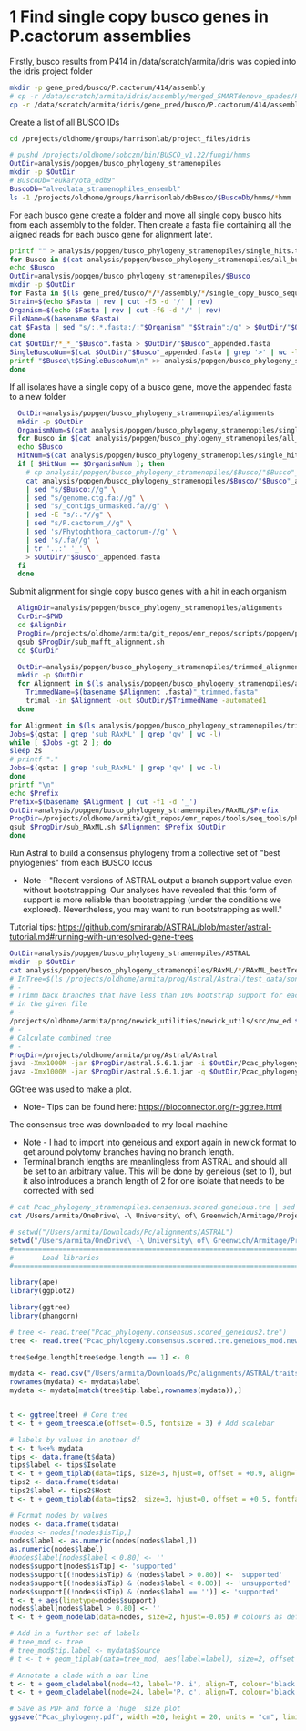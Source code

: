 


# 1 Find single copy busco genes in P.cactorum assemblies

Firstly, busco results from P414 in /data/scratch/armita/idris
was copied into the idris project folder

```bash
mkdir -p gene_pred/busco/P.cactorum/414/assembly
# cp -r /data/scratch/armita/idris/assembly/merged_SMARTdenovo_spades/P.cactorum/414/filtered/run_filtered_contigs_renamed gene_pred/busco/P.cactorum/414/assembly/.
cp -r /data/scratch/armita/idris/gene_pred/busco/P.cactorum/414/assembly/run_414_contigs_unmasked gene_pred/busco/P.cactorum/414/assembly
```

Create a list of all BUSCO IDs

```bash
cd /projects/oldhome/groups/harrisonlab/project_files/idris

# pushd /projects/oldhome/sobczm/bin/BUSCO_v1.22/fungi/hmms
OutDir=analysis/popgen/busco_phylogeny_stramenopiles
mkdir -p $OutDir
# BuscoDb="eukaryota_odb9"
BuscoDb="alveolata_stramenophiles_ensembl"
ls -1 /projects/oldhome/groups/harrisonlab/dbBusco/$BuscoDb/hmms/*hmm | rev | cut -f1 -d '/' | rev | sed -e 's/.hmm//' > $OutDir/all_buscos_"$BuscoDb".txt
```

For each busco gene create a folder and move all single copy busco hits from
each assembly to the folder.
Then create a fasta file containing all the aligned reads for each busco gene for
alignment later.

```bash
printf "" > analysis/popgen/busco_phylogeny_stramenopiles/single_hits.txt
for Busco in $(cat analysis/popgen/busco_phylogeny_stramenopiles/all_buscos_*.txt); do
echo $Busco
OutDir=analysis/popgen/busco_phylogeny_stramenopiles/$Busco
mkdir -p $OutDir
for Fasta in $(ls gene_pred/busco/*/*/assembly/*/single_copy_busco_sequences/$Busco*.fna | grep -e 'P.cactorum' -e 'P.idaei' | grep -e 'contigs_unmasked' -e 'filtered_contigs_renamed' -e 'LV007' | grep -v -e '414_old' -e '414_v2'); do
Strain=$(echo $Fasta | rev | cut -f5 -d '/' | rev)
Organism=$(echo $Fasta | rev | cut -f6 -d '/' | rev)
FileName=$(basename $Fasta)
cat $Fasta | sed "s/:.*.fasta:/:"$Organism"_"$Strain":/g" > $OutDir/"$Organism"_"$Strain"_"$Busco".fasta
done
cat $OutDir/*_*_"$Busco".fasta > $OutDir/"$Busco"_appended.fasta
SingleBuscoNum=$(cat $OutDir/"$Busco"_appended.fasta | grep '>' | wc -l)
printf "$Busco\t$SingleBuscoNum\n" >> analysis/popgen/busco_phylogeny_stramenopiles/single_hits.txt
done
```

If all isolates have a single copy of a busco gene, move the appended fasta to
a new folder

```bash
  OutDir=analysis/popgen/busco_phylogeny_stramenopiles/alignments
  mkdir -p $OutDir
  OrganismNum=$(cat analysis/popgen/busco_phylogeny_stramenopiles/single_hits.txt | cut -f2 | sort -nr | head -n1)
  for Busco in $(cat analysis/popgen/busco_phylogeny_stramenopiles/all_buscos_*.txt); do
  echo $Busco
  HitNum=$(cat analysis/popgen/busco_phylogeny_stramenopiles/single_hits.txt | grep "$Busco" | cut -f2)
  if [ $HitNum == $OrganismNum ]; then
    # cp analysis/popgen/busco_phylogeny_stramenopiles/$Busco/"$Busco"_appended.fasta $OutDir/.
    cat analysis/popgen/busco_phylogeny_stramenopiles/$Busco/"$Busco"_appended.fasta \
    | sed "s/$Busco://g" \
    | sed "s/genome.ctg.fa://g" \
    | sed "s/_contigs_unmasked.fa//g" \
    | sed -E "s/:.*//g" \
    | sed "s/P.cactorum_//g" \
    | sed 's/Phytophthora_cactorum-//g' \
    | sed 's/.fa//g' \
    | tr '.,:' '_' \
    > $OutDir/"$Busco"_appended.fasta
  fi
  done
```

Submit alignment for single copy busco genes with a hit in each organism


```bash
  AlignDir=analysis/popgen/busco_phylogeny_stramenopiles/alignments
  CurDir=$PWD
  cd $AlignDir
  ProgDir=/projects/oldhome/armita/git_repos/emr_repos/scripts/popgen/phylogenetics
  qsub $ProgDir/sub_mafft_alignment.sh
  cd $CurDir
```


```bash
  OutDir=analysis/popgen/busco_phylogeny_stramenopiles/trimmed_alignments
  mkdir -p $OutDir
  for Alignment in $(ls analysis/popgen/busco_phylogeny_stramenopiles/alignments/*_appended_aligned.fasta); do
    TrimmedName=$(basename $Alignment .fasta)"_trimmed.fasta"
    trimal -in $Alignment -out $OutDir/$TrimmedName -automated1
  done
```



```bash
for Alignment in $(ls analysis/popgen/busco_phylogeny_stramenopiles/trimmed_alignments/*aligned_trimmed.fasta); do
Jobs=$(qstat | grep 'sub_RAxML' | grep 'qw' | wc -l)
while [ $Jobs -gt 2 ]; do
sleep 2s
# printf "."
Jobs=$(qstat | grep 'sub_RAxML' | grep 'qw' | wc -l)
done		
printf "\n"
echo $Prefix
Prefix=$(basename $Alignment | cut -f1 -d '_')
OutDir=analysis/popgen/busco_phylogeny_stramenopiles/RAxML/$Prefix
ProgDir=/projects/oldhome/armita/git_repos/emr_repos/tools/seq_tools/phylogenetics
qsub $ProgDir/sub_RAxML.sh $Alignment $Prefix $OutDir
done
```

Run Astral to build a consensus phylogeny from a collective set of
"best phylogenies" from each BUSCO locus

* Note - "Recent versions of ASTRAL output a branch support value even without bootstrapping. Our analyses have revealed that this form of support is more reliable than bootstrapping (under the conditions we explored). Nevertheless, you may want to run bootstrapping as well."

Tutorial tips:
https://github.com/smirarab/ASTRAL/blob/master/astral-tutorial.md#running-with-unresolved-gene-trees


```bash
OutDir=analysis/popgen/busco_phylogeny_stramenopiles/ASTRAL
mkdir -p $OutDir
cat analysis/popgen/busco_phylogeny_stramenopiles/RAxML/*/RAxML_bestTree.* > $OutDir/Pcac_phylogeny.appended.tre
# InTree=$(ls /projects/oldhome/armita/prog/Astral/Astral/test_data/song_primates.424.gene.tre)
# -
# Trimm back branches that have less than 10% bootstrap support for each tree
# in the given file
# -
/projects/oldhome/armita/prog/newick_utilities/newick_utils/src/nw_ed $OutDir/Pcac_phylogeny.appended.tre 'i & b<=10' o > $OutDir/Pcac_phylogeny.appended.trimmed.tre
# -
# Calculate combined tree
# -
ProgDir=/projects/oldhome/armita/prog/Astral/Astral
java -Xmx1000M -jar $ProgDir/astral.5.6.1.jar -i $OutDir/Pcac_phylogeny.appended.tre -o $OutDir/Pcac_phylogeny.consensus.tre | tee 2> $OutDir/Pcac_phylogeny.consensus.log
java -Xmx1000M -jar $ProgDir/astral.5.6.1.jar -q $OutDir/Pcac_phylogeny.consensus.tre -i $OutDir/Pcac_phylogeny.appended.tre -o $OutDir/Pcac_phylogeny.consensus.scored.tre 2> $OutDir/Pcac_phylogeny.consensus.scored.log
```

GGtree was used to make a plot.

* Note- Tips can be found here: https://bioconnector.org/r-ggtree.html

The consensus tree was downloaded to my local machine

* Note - I had to import into geneious and export again in newick format to get around polytomy branches having no branch length.
* Terminal branch lengths are meanlingless from ASTRAL and should all be set to an arbitrary value. This will be done by geneious (set to 1), but it also introduces a branch length of 2 for one isolate that needs to be corrected with sed

```bash
# cat Pcac_phylogeny_stramenopiles.consensus.scored.geneious.tre | sed 's/:2/:1/g' > Pcac_phylogeny_stramenopiles.consensus.scored.geneious2.tre
cat /Users/armita/OneDrive\ -\ University\ of\ Greenwich/Armitage/Projects/Phytophthora\ EMR/Pcac_phylogeny.consensus.scored.tre.newick | sed 's/:2/:1/g' > /Users/armita/OneDrive\ -\ University\ of\ Greenwich/Armitage/Projects/Phytophthora\ EMR/Pcac_phylogeny.consensus.scored.tre.geneious_mod.newick
```


```r
# setwd("/Users/armita/Downloads/Pc/alignments/ASTRAL")
setwd("/Users/armita/OneDrive\ -\ University\ of\ Greenwich/Armitage/Projects/Phytophthora\ EMR")
#===============================================================================
#       Load libraries
#===============================================================================

library(ape)
library(ggplot2)

library(ggtree)
library(phangorn)

# tree <- read.tree("Pcac_phylogeny.consensus.scored_geneious2.tre")
tree <- read.tree("Pcac_phylogeny.consensus.scored.tre.geneious_mod.newick")

tree$edge.length[tree$edge.length == 1] <- 0

mydata <- read.csv("/Users/armita/Downloads/Pc/alignments/ASTRAL/traits.csv", stringsAsFactors=FALSE)
rownames(mydata) <- mydata$label
mydata <- mydata[match(tree$tip.label,rownames(mydata)),]


t <- ggtree(tree) # Core tree
t <- t + geom_treescale(offset=-0.5, fontsize = 3) # Add scalebar

# labels by values in another df
t <- t %<+% mydata
tips <- data.frame(t$data)
tips$label <- tips$Isolate
t <- t + geom_tiplab(data=tips, size=3, hjust=0, offset = +0.9, align=T, linetype = NULL)
tips2 <- data.frame(t$data)
tips2$label <- tips2$Host
t <- t + geom_tiplab(data=tips2, size=3, hjust=0, offset = +0.5, fontface = "italic", align=T)

# Format nodes by values
nodes <- data.frame(t$data)
#nodes <- nodes[!nodes$isTip,]
nodes$label <- as.numeric(nodes[nodes$label,])
as.numeric(nodes$label)
#nodes$label[nodes$label < 0.80] <- ''
nodes$support[nodes$isTip] <- 'supported'
nodes$support[(!nodes$isTip) & (nodes$label > 0.80)] <- 'supported'
nodes$support[(!nodes$isTip) & (nodes$label < 0.80)] <- 'unsupported'
nodes$support[(!nodes$isTip) & (nodes$label == '')] <- 'supported'
t <- t + aes(linetype=nodes$support)
nodes$label[nodes$label > 0.80] <- ''
t <- t + geom_nodelab(data=nodes, size=2, hjust=-0.05) # colours as defined by col2rgb

# Add in a further set of labels
# tree_mod <- tree
# tree_mod$tip.label <- mydata$Source
# t <- t + geom_tiplab(data=tree_mod, aes(label=label), size=2, offset = +1)

# Annotate a clade with a bar line
t <- t + geom_cladelabel(node=42, label='P. i', align=T, colour='black', offset=+1.75, fontface = "italic")
t <- t + geom_cladelabel(node=24, label='P. c', align=T, colour='black', offset=+1.75, fontface = "italic", fontface = "italic")

# Save as PDF and force a 'huge' size plot
ggsave("Pcac_phylogeny.pdf", width =20, height = 20, units = "cm", limitsize = FALSE)
````







<!--


```bash
# For closely related organisms (same species etc.): identify genes with high nucleotide diversity (Pi) and average number of pairwise differences, medium number of segregating sites
# (avoid alignments with low homology and lots of phylogenetically uninformative singletons).
# For analyses involving cross-species comparisons involving highly diverged sequences with high nucleotide diversity
# (e.g. 0.1<Pi<0.4), looking for genes with the lowest number of segregating sites.
AlignDir=analysis/popgen/busco_phylogeny_stramenopiles/alignments
CurDir=$PWD
cd $AlignDir

# pip install dendropy --user
for Alignment in $(ls *aligned.fasta); do
ProgDir=/projects/oldhome/armita/git_repos/emr_repos/scripts/popgen/phylogenetics
python $ProgDir/calculate_nucleotide_diversity.py $Alignment
Busco=$(echo $Alignment | cut -f1 -d '_')
mv sequence_stats.txt "$Busco"_seqeunce_stats.txt
mv excel_stats.txt "$Busco"_excel_stats.txt
mkdir -p ../phylogeny
## Copy FASTA files of the aligments into a new directory
cp $Alignment ../phylogeny/.
done

cd $CurDir
```

Visually inspect the alignments of selected genes (genes_selected_for_phylogeny.txt) to be used in
constructing the phylogenies and trim them as necessary in MEGA7.
Copy the relevant trimmed alignment FASTA files into

```bash
  # mkdir $CurDir/beast_runs/candidates/select/trimmed
```


##PartitionFinder (nucleotide sequence evolution model)

```bash
cd analysis/popgen/busco_phylogeny_stramenopiles/phylogeny

config_template=/projects/oldhome/sobczm/bin/PartitionFinder1.1.1/partition_finder.cfg
ct=$(basename "$config_template")

mkdir NEXUS

# prepare directory for PartitionFinder run:
for f in $(ls *fasta); do
sed -i 's/:/_/g' $f
c="$(cat $f | awk 'NR%2==0' | awk '{print length($1)}' | head -1)"
p="${f%.fasta}.phy"
n="${f%.fasta}.NEXUS"
dir="${f%.fasta}"

mkdir $dir
cp $config_template $dir/.

# Substitute the name of the alignment file and the sequence length in the config file to become correct for the current run.
sed -i 's,^\(alignment = \).*,\1'"$p;"',' $dir/$ct
sed -i 's,^\(Gene1_pos1 = \).*,\1'"1-$c\\\3;"',' $dir/$ct
sed -i 's,^\(Gene1_pos2 = \).*,\1'"2-$c\\\3;"',' $dir/$ct
sed -i 's,^\(Gene1_pos3 = \).*,\1'"3-$c\\\3;"',' $dir/$ct

# Convert FASTA to phylip for the Partition Finder run
ProgDir=/projects/oldhome/armita/git_repos/emr_repos/scripts/popgen/phylogenetics
$ProgDir/fasta2phylip.pl $f>$p
mv $p $dir

# Convert FASTA to NEXUS for the BEAST run
$ProgDir/Fasta2Nexus.pl $f>$dir/$n

#Problems running PartitionFinder on the cluster. May have to be run locally on your Mac or Windows machine.
# qsub $ProgDir/sub_partition_finder.sh $dir
done
```

Partition finder wasnt run on the cluster. As such fasta alignment files were
downloaded to the local machine where partitionfinder was run
patritionfinder2 was downloaded from:
http://www.robertlanfear.com/partitionfinder/

and the anaconda libraries to support it were downloaded from:
https://www.continuum.io/downloads#macos


copy the fasta files and the partitionfinder config files to
your local computer

```bash
cd Users/armita/Downloads
scp -r cluster:/projects/oldhome/groups/harrisonlab/project_files/idris/analysis/popgen/busco_phylogeny_stramenopiles/phylogeny .
```

Alignments were loaded into Geneious where they were visualised and manually sorted into
three categories:
* Good - All sequences present no trimming needed
* Trim - All sequences present short regions may need trimming from the beginning / end of the alignment before use in phylogenetics
* Bad - a region of one or more sequences is missing or the sequences / alignment is not appropriate for phylogenetics

These alignments were then exported from Geneious into the following folders:

```bash
cd Users/armita/Downloads/phylogeny
mkdir good_alignments
mkdir trim_alignments
mkdir bad_alignments
```

Alignments within the "good alignments" directory were taken forward for further
analysis

```bash
  for Dir in $(ls -d *_alignments); do
    for Alignment in $(ls $Dir/*_appended_aligned.phy); do
      Prefix=$(echo $Alignment | cut -f2 -d '/' | sed 's/.phy//g')
      echo $Prefix
      cp $Prefix/$Prefix.NEXUS $Dir/$Prefix/.
      cp -r $Prefix $Dir/.
      /Users/armita/anaconda2/bin/python ../partitionfinder-2.1.1/PartitionFinder.py $Dir/$Prefix --no-ml-tree --force-restart
    done
  done > log.txt
```


Upload partition models back to the cluster:

```bash
ClusterDir=/projects/oldhome/groups/harrisonlab/project_files/idris/analysis/popgen/busco_phylogeny_stramenopiles/phylogeny
scp -r bad_alignments cluster:$ClusterDir/.
```


## Preparing to run BEAST


Using trimmed FASTA alignments and nucleotide substitution models identified with PartitionFinder:
create an XML input file using BEAUTi, with StarBeast template.

Prepare a 30 loci dataset, in addition to a 5 loci subset to compare convergence.

Run after qlogin into a worker node (BEAST does not find BEAGLE libraries when using qsub -
as the BEAST package is quite fiddly, may troubleshoot it later when necessary.

StarBeast settings used here:
* Substitution rate: default HKY
* Strict clock
* Species Tree Population Size: Linear with constant root
* Yule prior on species tree
* Chain length: 300 million (this may vary, change run convergence with Tracer during the run to establish the number of iterations required
* Tracer: /projects/oldhome/sobczm/bin/beast/Tracer_v1.6/bin/tracer
some runs may never converge)
* Store every: 10000

```bash

cd /projects/oldhome/groups/harrisonlab/project_files/idris


for File in $(ls analysis/popgen/busco_phylogeny_stramenopiles/phylogeny/good_alignments/*_appended_aligned/analysis/best_scheme.txt); do
Busco=$(echo $File | cut -f6 -d '/' | cut -f1 -d '_')
Model=$(cat $File | grep -A1 'Best Model' | tail -n1 | cut -f2 -d '|')
printf "$Busco\t$Model\n"
done

# Edit NEXUS files:
for Nexus in $(ls analysis/popgen/busco_phylogeny_stramenopiles/phylogeny/good_alignments/*_appended_aligned/*_appended_aligned.NEXUS); do
  sed -i -r "s/^.*_P\./P./g" $Nexus
  sed -i -r "s/_contig.*\t/\t/g" $Nexus
  sed -i -r "s/_NODE.*\t/\t/g" $Nexus
done

# OUtputs of partitionfinder were used to set models
# of DNA evolution in Beauti, as described on:
# http://www.robertlanfear.com/partitionfinder/faq/#toc-beast
# CHain length was modified from 10000000 to 500000000 as determined
# by a first run of beast where tracer reported the estimated sasmple size to be below 100 (3) - increase by 50 fold.

# Run Beauti
NexusFiles=$(ls analysis/popgen/busco_phylogeny_stramenopiles/phylogeny/good_alignments/*_appended_aligned/*.NEXUS | sed -e 's/^/ -nex /g' | tr -d '\n')
OutFile=$(echo $Nexus | sed 's/.NEXUS/.xml/g')
ProgDir=/projects/oldhome/sobczm/bin/beast/BEASTv2.4.2/bin
$ProgDir/beauti -template StarBeast.xml $NexusFiles




qlogin -pe smp 8
InXML=analysis/popgen/busco_phylogeny_stramenopiles/phylogeny/Pcac_beauti_starBEAST2.xml
OutDir=$(dirname $InXML)"/BEAST4"
mkdir -p $OutDir
ProgDir=/projects/oldhome/sobczm/bin/beast/BEASTv2.4.2/bin
$ProgDir/beast -threads 8 -prefix $OutDir $InXML > $OutDir/log.txt
# java -Djava.library.path="C:\Program Files (x86)\Common Files\libhmsbeagle-1.0" -jar "/BEAST175/lib/beast.jar"

#After the run, check convergence with Tracer, summarise the final tree with TreeAnnotator
for Tree in $(ls $OutDir/*.trees); do
BurnIn=10 # percentage of states to be considered as burnin
SumTree=$(echo $Tree | sed 's/.trees/_summary.tree/g')
ProgDir=/projects/oldhome/sobczm/bin/beast/BEASTv2.4.2/bin
$ProgDir/treeannotator -heights median -burnin $BurnIn $Tree $SumTree
done

#Visualise and beautify the final tree (suffix "summary") with FigTree
FigTree=/projects/oldhome/sobczm/bin/FigTree_v1.4.2/bin/figtree
$FigTree

```
-->
